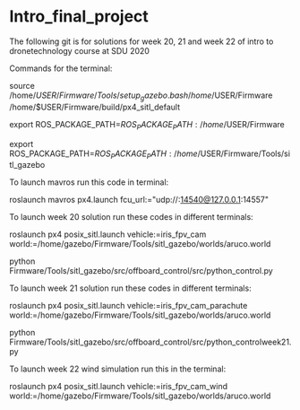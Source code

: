 # Intro_final_project
The following git is for solutions for week 20, 21 and week 22 of intro to dronetechnology course at SDU 2020

Commands for the terminal:

source /home/$USER/Firmware/Tools/setup_gazebo.bash /home/$USER/Firmware /home/$USER/Firmware/build/px4_sitl_default

export ROS_PACKAGE_PATH=$ROS_PACKAGE_PATH:/home/$USER/Firmware

export ROS_PACKAGE_PATH=$ROS_PACKAGE_PATH:/home/$USER/Firmware/Tools/sitl_gazebo


To launch mavros run this code in terminal:

roslaunch mavros px4.launch fcu_url:="udp://:14540@127.0.0.1:14557"


To launch week 20 solution run these codes in different terminals:

roslaunch px4 posix_sitl.launch vehicle:=iris_fpv_cam world:=/home/gazebo/Firmware/Tools/sitl_gazebo/worlds/aruco.world

python Firmware/Tools/sitl_gazebo/src/offboard_control/src/python_control.py



To launch week 21 solution run these codes in different terminals:

roslaunch px4 posix_sitl.launch vehicle:=iris_fpv_cam_parachute world:=/home/gazebo/Firmware/Tools/sitl_gazebo/worlds/aruco.world

python Firmware/Tools/sitl_gazebo/src/offboard_control/src/python_controlweek21.py


To launch week 22 wind simulation run this in the terminal:

roslaunch px4 posix_sitl.launch vehicle:=iris_fpv_cam_wind world:=/home/gazebo/Firmware/Tools/sitl_gazebo/worlds/aruco.world




